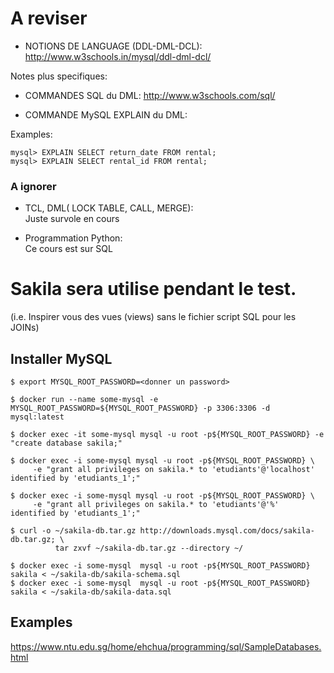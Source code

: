 # A reviser

* NOTIONS DE LANGUAGE (DDL-DML-DCL): http://www.w3schools.in/mysql/ddl-dml-dcl/

Notes plus specifiques: 


* COMMANDES SQL du DML: http://www.w3schools.com/sql/


* COMMANDE MySQL EXPLAIN du DML:

Examples:
```
mysql> EXPLAIN SELECT return_date FROM rental;
mysql> EXPLAIN SELECT rental_id FROM rental;
```

### A ignorer

* TCL, DML( LOCK TABLE, CALL, MERGE):  
   Juste survole en cours
   
* Programmation Python:  
   Ce cours est sur SQL


# Sakila sera utilise pendant le test. 
   (i.e. Inspirer vous des vues (views) sans le fichier script SQL pour les JOINs)

## Installer MySQL

```
$ export MYSQL_ROOT_PASSWORD=<donner un password>
```

```
$ docker run --name some-mysql -e MYSQL_ROOT_PASSWORD=${MYSQL_ROOT_PASSWORD} -p 3306:3306 -d mysql:latest 
```

```
$ docker exec -it some-mysql mysql -u root -p${MYSQL_ROOT_PASSWORD} -e "create database sakila;"
```

```
$ docker exec -i some-mysql mysql -u root -p${MYSQL_ROOT_PASSWORD} \
     -e "grant all privileges on sakila.* to 'etudiants'@'localhost' identified by 'etudiants_1';"
```

```
$ docker exec -i some-mysql mysql -u root -p${MYSQL_ROOT_PASSWORD} \
     -e "grant all privileges on sakila.* to 'etudiants'@'%' identified by 'etudiants_1';"
```

```
$ curl -o ~/sakila-db.tar.gz http://downloads.mysql.com/docs/sakila-db.tar.gz; \
          tar zxvf ~/sakila-db.tar.gz --directory ~/
```

```
$ docker exec -i some-mysql  mysql -u root -p${MYSQL_ROOT_PASSWORD} sakila < ~/sakila-db/sakila-schema.sql
$ docker exec -i some-mysql  mysql -u root -p${MYSQL_ROOT_PASSWORD} sakila < ~/sakila-db/sakila-data.sql
```

## Examples

https://www.ntu.edu.sg/home/ehchua/programming/sql/SampleDatabases.html
